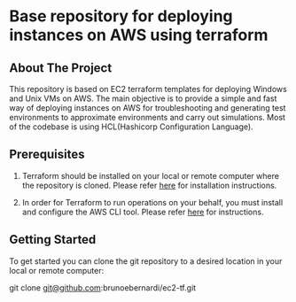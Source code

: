 # Base repository for deploying instances on AWS using terraform 



## About The Project 

This repository is based on EC2 terraform templates for deploying Windows and Unix VMs on AWS. The main objective is to provide a simple and fast way of deploying instances on AWS for troubleshooting and generating test environments to approximate environments and carry out simulations. Most of the codebase is using HCL(Hashicorp Configuration Language).



## Prerequisites
   
1. Terraform should be installed on your local or remote computer where the repository is cloned. Please refer [here](https://developer.hashicorp.com/terraform/tutorials/aws-get-started/install-cli) for installation instructions.


2. In order for Terraform to run operations on your behalf, you must install and configure the AWS CLI tool. Please refer [here](https://docs.aws.amazon.com/cli/latest/userguide/getting-started-install.html#getting-started-install-instructions) for instructions.



## Getting Started

To get started you can clone the git repository to a desired location in your local or remote computer:

git clone git@github.com:brunoebernardi/ec2-tf.git
